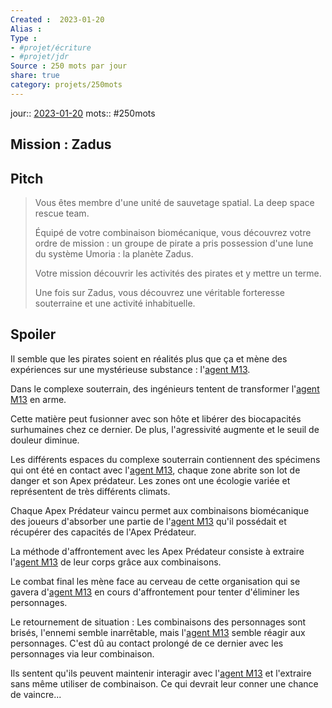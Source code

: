 ```yaml
---
Created :  2023-01-20
Alias :
Type : 
- #projet/écriture
- #projet/jdr
Source : 250 mots par jour
share: true
category: projets/250mots
---
```

jour:: [2023-01-20](2023-01-20.md)
mots:: 
#250mots

## Mission : Zadus

## Pitch

>Vous êtes membre d'une unité de sauvetage spatial. La deep space rescue team. 
>
>Équipé de votre combinaison biomécanique, vous découvrez votre ordre de mission : un groupe de pirate a pris possession d'une lune du système Umoria : la planète Zadus. 
>
>Votre mission découvrir les activités des pirates et y mettre un terme.
>
>Une fois sur Zadus, vous découvrez une véritable forteresse souterraine et une activité inhabituelle.

## Spoiler

Il semble que les pirates soient en réalités plus que ça et mène des expériences sur une mystérieuse substance : l'[agent M13](agent%20M13.md).

Dans le complexe souterrain, des ingénieurs tentent de transformer l'[agent M13](agent%20M13.md) en arme. 

Cette matière peut fusionner avec son hôte et libérer des biocapacités surhumaines chez ce dernier. De plus, l'agressivité augmente et le seuil de douleur diminue.

Les différents espaces du complexe souterrain contiennent des spécimens qui ont été en contact avec l'[agent M13](agent%20M13.md), chaque zone abrite son lot de danger et son Apex prédateur. Les zones ont une écologie variée et représentent de très différents climats.

Chaque Apex Prédateur vaincu permet aux combinaisons biomécanique des joueurs d'absorber une partie de l'[agent M13](agent%20M13.md) qu'il possédait et récupérer des capacités de l'Apex Prédateur.

La méthode d'affrontement avec les Apex Prédateur consiste à extraire l'[agent M13](agent%20M13.md) de leur corps grâce aux combinaisons.

Le combat final les mène face au cerveau de cette organisation qui se gavera d'[agent M13](agent%20M13.md) en cours d'affrontement pour tenter d'éliminer les personnages.

Le retournement de situation : Les combinaisons des personnages sont brisés, l'ennemi semble inarrêtable, mais l'[agent M13](agent%20M13.md) semble réagir aux personnages. C'est dû au contact prolongé de ce dernier avec les personnages via leur combinaison. 

Ils sentent qu'ils peuvent maintenir interagir avec l'[agent M13](agent%20M13.md) et l'extraire sans même utiliser de combinaison. Ce qui devrait leur conner une chance de vaincre...


